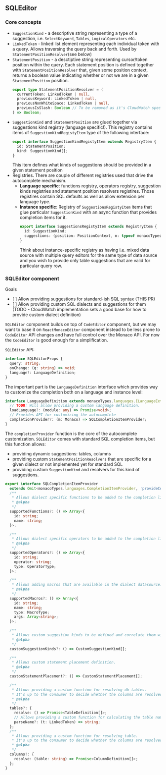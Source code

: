 ## SQLEditor

### Core concepts

- `SuggestionKind` - a descriptive string representing a type of a suggestion, i.e. `SelectKeyword`, `Tables`, `LogicalOperators` etc.
- `LinkedToken` - linked list element representing each individual token with a query. Allows traversing the query back and forth. Used by `StatementPositionResolver`(see below)
- `StatementPosition` - a desctiptive string representing cursor/token position within the query. Each statement position is defined together with `StatementPositionResolver` that, given some position context, returns a boolean value indicating whether or not we are in a given `StatementPosition` position.
  ``` ts
  export type StatementPositionResolver = (
    currentToken: LinkedToken | null,
    previousKeyword: LinkedToken | null,
    previousNonWhiteSpace: LinkedToken | null,
    previousIsSlash: Boolean // To be removed as it's CloudWatch specific
  ) => Boolean;
  ```
- `SuggestionKind` and `StatementPosition` are glued together via suggestions kind registry (language specific\!). This registry contains items of `SuggestionKindRegistyItem` type of the following interface:
  ``` ts
  export interface SuggestionKindRegistyItem extends RegistryItem {
    id: StatementPosition;
    kind: SuggestionKind[];
  }
  ```
  This item defines what kinds of suggestions should be provided in a given statement position
- Registries. There are couple of different registries used that drive the autocomplete mechanism.
  - **Language specific**: functions registry, operators registry, suggestion kinds registries and statement position resolvers registires. Those registires contain SQL defaults as well as allow extension per language type.
  - **Instance specific**: Registry of `SuggestionsRegistyItem` items that glue particular `SuggestionKind` with an async function that provides completion items for it.
    ``` ts
    export interface SuggestionsRegistyItem extends RegistryItem {
      id: SuggestionKind;
      suggestions: (position: PositionContext, m: typeof monacoTypes) => Promise<CustomSuggestion[]>;
    }
    ```
    Think about instance-specific registry as having i.e. mixed data source with multiple query editors for the same type of data source and you wish to provide only table suggestions that are valid for particular query row.

### SQLEditor component

Goals

- \[ \] Allow providing suggestions for standard-ish SQL syntax (THIS PR)
- \[ \] Allow providing custom SQL dialects and suggestions for them (TODO - CloudWatch implementation sets a good base for how to provide custom dialect definition)

`SQLEditor` component builds on top of `CodeEditor` component, but we may want to base it on `ReactMonacoEditor` component instead to be less prone to `CodeEditor` API changes and have full control over the Monaco API. For now the `CodeEditor` is good enough for a simplification.

`SQLEditor` API:

``` ts
interface SQLEditorProps {
  query: string;
  onChange: (q: string) => void;
  language?: LanguageDefinition;
}
```

The important part is the `LanguageDefinition` interface which provides way to customize the completion both on a language and instance level:

``` ts
interface LanguageDefinition extends monacoTypes.languages.ILanguageExtensionPoint {
  // TODO: Will allow providing a custom language definition.
  loadLanguage?: (module: any) => Promise<void>;
  // Provides API for customizing the autocomplete
  completionProvider?: (m: Monaco) => SQLCompletionItemProvider;
}
```

The `completionProvider` function is the core of the autocomplete customization. `SQLEditor` comes with standard SQL completion items, but this function allows:

- providing dynamic suggestions: tables, columns
- providing custom `StatementPositionResolvers` that are specific for a given dialect or not implemented yet for standard SQL
- providing custom `SuggestionKind` and resolvers for this kind of suggestions.

<!-- end list -->

``` ts
export interface SQLCompletionItemProvider
  extends Omit<monacoTypes.languages.CompletionItemProvider, 'provideCompletionItems'> {
  /**
   * Allows dialect specific functions to be added to the completion list.
   * @alpha
   */
  supportedFunctions?: () => Array<{
    id: string;
    name: string;
  }>;

  /**
   * Allows dialect specific operators to be added to the completion list.
   * @alpha
   */
  supportedOperators?: () => Array<{
    id: string;
    operator: string;
    type: OperatorType;
  }>;

  /**
   * Allows adding macros that are available in the dialect datasource.
   * @alpha
   */
  supportedMacros?: () => Array<{
    id: string;
    name: string;
    type: MacroType;
    args: Array<string>;
  }>;

  /**
   * Allows custom suggestion kinds to be defined and correlate them with <Custom>StatementPosition.
   * @alpha
   */
  customSuggestionKinds?: () => CustomSuggestionKind[];

  /**
   * Allows custom statement placement definition.
   * @alpha
   */
  customStatementPlacement?: () => CustomStatementPlacement[];

  /**
   * Allows providing a custom function for resolving db tables.
   * It's up to the consumer to decide whether the columns are resolved via API calls or preloaded in the query editor(i.e. full db schema is preloades loaded).
   * @alpha
   */
  tables?: {
    resolve: () => Promise<TableDefinition[]>;
    // Allows providing a custom function for calculating the table name from the query. If not specified a default implemnentation is used. I.e. BigQuery requires the table name to be fully qualified name: <project>.<dataset>.<table>
    parseName?: (t: LinkedToken) => string;
  };
  /**
   * Allows providing a custom function for resolving table.
   * It's up to the consumer to decide whether the columns are resolved via API calls or preloaded in the query editor(i.e. full db schema is preloades loaded).
   * @alpha
   */
  columns?: {
    resolve: (table: string) => Promise<ColumnDefinition[]>;
  };
}
```
